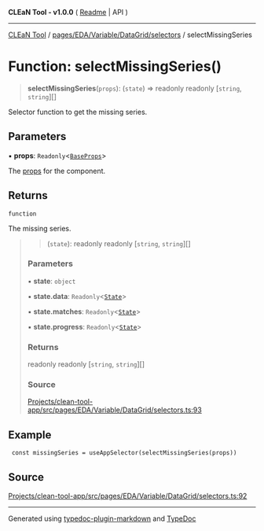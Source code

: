 **CLEaN Tool - v1.0.0** ( [Readme](../../../../../../README.md) \| API )

***

[CLEaN Tool](../../../../../../modules.md) / [pages/EDA/Variable/DataGrid/selectors](../README.md) / selectMissingSeries

# Function: selectMissingSeries()

> **selectMissingSeries**(`props`): (`state`) => readonly readonly [`string`, `string`][]

Selector function to get the missing series.

## Parameters

▪ **props**: `Readonly`\<[`BaseProps`](../interfaces/BaseProps.md)\>

The [props](../interfaces/BaseProps.md) for the component.

## Returns

`function`

The missing series.

> > (`state`): readonly readonly [`string`, `string`][]
>
> ### Parameters
>
> ▪ **state**: `object`
>
> ▪ **state.data**: `Readonly`\<[`State`](../../../../../../reducers/data/interfaces/State.md)\>
>
> ▪ **state.matches**: `Readonly`\<[`State`](../../../../../../selectors/progress/private/interfaces/State.md)\>
>
> ▪ **state.progress**: `Readonly`\<[`State`](../../../../../../selectors/progress/private/interfaces/State.md)\>
>
> ### Returns
>
> readonly readonly [`string`, `string`][]
>
> ### Source
>
> [Projects/clean-tool-app/src/pages/EDA/Variable/DataGrid/selectors.ts:93](https://github.com/yuckyh/clean-tool-app/)
>

## Example

```tsx
 const missingSeries = useAppSelector(selectMissingSeries(props))
```

## Source

[Projects/clean-tool-app/src/pages/EDA/Variable/DataGrid/selectors.ts:92](https://github.com/yuckyh/clean-tool-app/)

***

Generated using [typedoc-plugin-markdown](https://www.npmjs.com/package/typedoc-plugin-markdown) and [TypeDoc](https://typedoc.org/)

